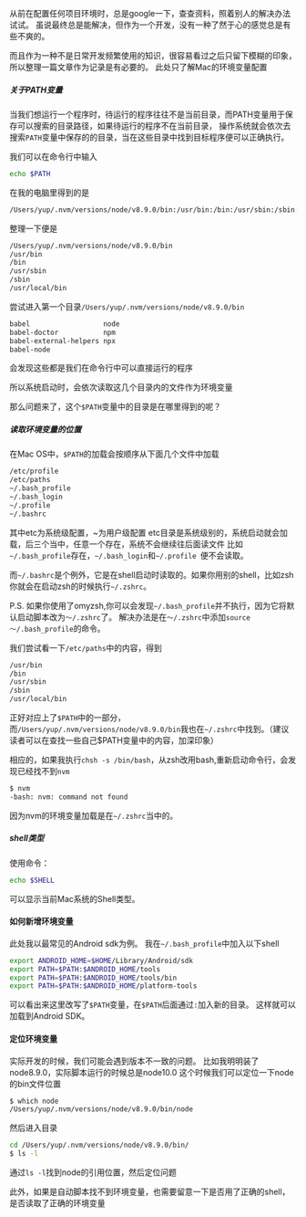 从前在配置任何项目环境时，总是google一下，查查资料，照着别人的解决办法试试。
虽说最终总是能解决，但作为一个开发，没有一种了然于心的感觉总是有些不爽的。

而且作为一种不是日常开发频繁使用的知识，很容易看过之后只留下模糊的印象，所以整理一篇文章作为记录是有必要的。
此处只了解Mac的环境变量配置




##### 关于PATH变量
当我们想运行一个程序时，待运行的程序往往不是当前目录，而PATH变量用于保存可以搜索的目录路径，如果待运行的程序不在当前目录，
操作系统就会依次去搜索`PATH`变量中保存的的目录，当在这些目录中找到目标程序便可以正确执行。

我们可以在命令行中输入
```bash
echo $PATH
```
在我的电脑里得到的是
```bash
/Users/yup/.nvm/versions/node/v8.9.0/bin:/usr/bin:/bin:/usr/sbin:/sbin:/usr/local/bin
```
整理一下便是
```bash
/Users/yup/.nvm/versions/node/v8.9.0/bin
/usr/bin
/bin
/usr/sbin
/sbin
/usr/local/bin
```
尝试进入第一个目录`/Users/yup/.nvm/versions/node/v8.9.0/bin`
```bash
babel                  node
babel-doctor           npm
babel-external-helpers npx
babel-node
```
会发现这些都是我们在命令行中可以直接运行的程序

所以系统启动时，会依次读取这几个目录内的文件作为环境变量

那么问题来了，这个`$PATH`变量中的目录是在哪里得到的呢？

##### 读取环境变量的位置
在Mac OS中，`$PATH`的加载会按顺序从下面几个文件中加载
```bash
/etc/profile
/etc/paths
~/.bash_profile 
~/.bash_login 
~/.profile 
~/.bashrc
```
其中etc为系统级配置，~为用户级配置
etc目录是系统级别的，系统启动就会加载，后三个当中，任意一个存在，系统不会继续往后面读文件
比如`~/.bash_profile`存在，`~/.bash_login`和`~/.profile `便不会读取。

而`~/.bashrc`是个例外，它是在shell启动时读取的。如果你用别的shell，比如zsh
你就会在启动zsh的时候执行`~/.zshrc`。

P.S. 如果你使用了omyzsh,你可以会发现`~/.bash_profile`并不执行，因为它将默认启动脚本改为`～/.zshrc`了。
解决办法是在`～/.zshrc`中添加`source ～/.bash_profile`的命令。

我们尝试看一下`/etc/paths`中的内容，得到
```bash
/usr/bin
/bin
/usr/sbin
/sbin
/usr/local/bin
```
正好对应上了`$PATH`中的一部分，
而`/Users/yup/.nvm/versions/node/v8.9.0/bin`我也在`~/.zshrc`中找到。（建议读者可以在查找一些自己$PATH变量中的内容，加深印象）

相应的，如果我执行`chsh -s /bin/bash`，从zsh改用bash,重新启动命令行，会发现已经找不到`nvm`
```bash
$ nvm
-bash: nvm: command not found
```
因为nvm的环境变量加载是在`~/.zshrc`当中的。

##### shell类型
使用命令：
```bash
echo $SHELL
```
可以显示当前Mac系统的Shell类型。

#### 如何新增环境变量
此处我以最常见的Android sdk为例。
我在`~/.bash_profile`中加入以下shell
```bash
export ANDROID_HOME=$HOME/Library/Android/sdk
export PATH=$PATH:$ANDROID_HOME/tools
export PATH=$PATH:$ANDROID_HOME/tools/bin
export PATH=$PATH:$ANDROID_HOME/platform-tools
```
可以看出来这里改写了`$PATH`变量，在`$PATH`后面通过`:`加入新的目录。
这样就可以加载到Android SDK。

#### 定位环境变量
实际开发的时候，我们可能会遇到版本不一致的问题。
比如我明明装了node8.9.0，实际脚本运行的时候总是node10.0
这个时候我们可以定位一下node的bin文件位置
```bash
$ which node
/Users/yup/.nvm/versions/node/v8.9.0/bin/node
```
然后进入目录
```bash
cd /Users/yup/.nvm/versions/node/v8.9.0/bin/
$ ls -l
```
通过`ls -l`找到node的引用位置，然后定位问题

此外，如果是自动脚本找不到环境变量，也需要留意一下是否用了正确的shell，是否读取了正确的环境变量
